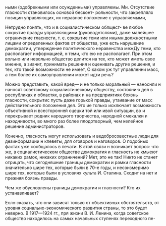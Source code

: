 ными (одобрекными или осужденными) управляемы.
Ми. Отсутствие гласности становилось основой бесконт-
рольности, что закрепляло позицин управляющих, их
неравное положение с управляемыми,

Нетрудно понять, что и в социалистическом облщест-
ве любое сокрытие правды управляющими (руководнтслями), даже малейшее ограничение гласности, т. е. сокрытие теми или инымн должностными лицами определенных фактов от общества, уже есть нарушение демократии, утверждение полнтического неравенства межДу теми, кто располагает информацией, н теми, кто ею не располагает. При этом вольно или невольно общество делится на тех, кто может иметь свое мненне, а зиачит, принимать решения и оценивать другие решения, и тех, кто такой возможности не имеет, О каком уж туг управленни масс, а тем более их самоуправлении может идти речь?

Можно представить, какой вред— и не только моральный — наноснли н наносят советскому социалистическому обществу, состоянию дел в республиках и областях, в районах и на предприятиях боязнь гласности, сокрытис пусть даже горькой правды, утаивание от масс действительного положения дел. Это ие только исключает возможность объективной и всесторонней оцецки той или ивой ситуации, во и перекрывает родник народного творчества, народной смекалки и находчивости, во много раз более плодотворный, чем келейное решение администраторов.

Конечно, гласность могут использовать и ведобросовестные люди для дезинформации н клеветы, для оговоров и наговоров. О подобных фактах уже сообщалось в печати. В этой связи н возникает вопрос: что же, в социалистическом обществе демократия и гласность не кмыеют никаких рамок, никаких ограничений? Мет, это не так! Никто не станет отрицать, что сегодняшние границы демократии и рамки гласности значительно шире тех, которые были в 70-е годы, и несоизмеримо шире тех, которые были в условиях культа И. Сталина. Сходит на нет и прежняя боязнь правды.

Чем же обусловлены границы демократии и гласности? Кто их устанавливает?

Еслн сказать, что они зависят только от объективных обстоятельств, от уровня социально-экономического развития страны, то это будет неверно. В 1917—1924 гг., пря жизни В. И. Ленина, когда советское общество находилось на самых начальных ступенях переходного пе-
